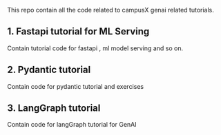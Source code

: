 This repo contain all the code related to campusX genai related tutorials.

## 1. Fastapi tutorial for ML Serving

Contain tutorial code for fastapi , ml model serving and so on.


## 2. Pydantic tutorial

Contain code for pydantic tutorial and exercises


## 3. LangGraph tutorial 

Contain code for langGraph tutorial for GenAI

